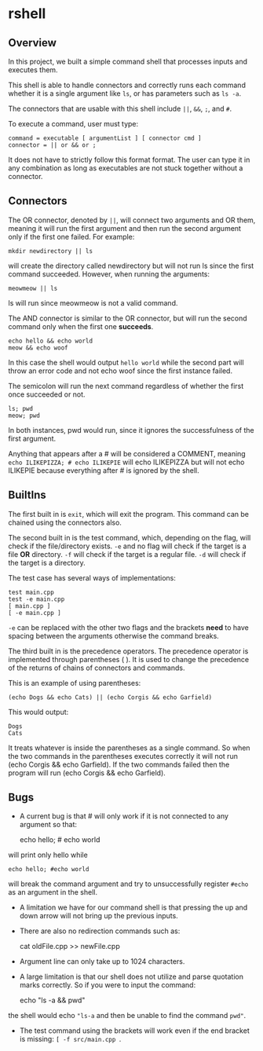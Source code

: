 # rshell
## Overview
In this project, we built a simple command shell that processes inputs and executes them.

This shell is able to handle connectors and correctly runs each command whether it is a single argument like `ls`, or has parameters such as `ls -a`. 

The connectors that are usable with this shell include `||`, `&&`, `;`, and `#`.

To execute a command, user must type:

    command = executable [ argumentList ] [ connector cmd ]
    connector = || or && or ;

It does not have to strictly follow this format format. The user can type it in any combination as long as executables are not stuck together without a connector.

## Connectors
The OR connector, denoted by `||`, will connect two arguments and OR them, meaning it will run the first argument and then run the second argument only if the first one failed. For example: 

    mkdir newdirectory || ls

will create the directory called newdirectory but will not run ls since the first command succeeded. However, when running the arguments:

    meowmeow || ls

ls will run since meowmeow is not a valid command.

The AND connector is similar to the OR connector, but will run the second command only when the first one **succeeds**.

    echo hello && echo world
    meow && echo woof

In this case the shell would output `hello world` while the second part will throw an error code and not echo woof since the first instance failed.

The semicolon will run the next command regardless of whether the first once succeeded or not.

    ls; pwd
    meow; pwd

In both instances, pwd would run, since it ignores the successfulness of the first argument.

Anything that appears after a # will be considered a COMMENT, meaning `echo ILIKEPIZZA; # echo ILIKEPIE` will echo ILIKEPIZZA but will not echo ILIKEPIE because everything after # is ignored by the shell.

## BuiltIns
The first built in is `exit`, which will exit the program. This command can be chained using the connectors also.

The second built in is the test command, which, depending on the flag, will check if the file/directory exists. `-e` and no flag will check if the target is a file **OR** directory. `-f` will check if the target is a regular file. `-d` will check if the target is a directory. 

The test case has several ways of implementations:

    test main.cpp
    test -e main.cpp
    [ main.cpp ]
    [ -e main.cpp ]

`-e` can be replaced with the other two flags and the brackets **need** to have spacing between the arguments otherwise the command breaks.

The third built in is the precedence operators. The precedence operator is implemented through parentheses ( ). It is used to change the precedence of the returns of chains of connectors and commands.

This is an example of using parentheses:

	(echo Dogs && echo Cats) || (echo Corgis && echo Garfield)

This would output:
	
	Dogs
	Cats

It treats whatever is inside the parentheses as a single command. So when the two commands in the parentheses executes correctly it will not run (echo Corgis && echo Garfield). If the two commands failed then the program will run (echo Corgis && echo Garfield).

## Bugs
* A current bug is that # will only work if it is not connected to any argument so that:

    echo hello; # echo world

will print only hello while

    echo hello; #echo world

will break the command argument and try to unsuccessfully register `#echo` as an argument in the shell.

* A limitation we have for our command shell is that pressing the up and down arrow will not bring up the previous inputs.

* There are also no redirection commands such as:

    cat oldFile.cpp >> newFile.cpp

* Argument line can only take up to 1024 characters.

* A large limitation is that our shell does not utilize and parse quotation marks correctly. So if you were to input the command:

    echo "ls -a && pwd"

the shell would echo `"ls-a` and then be unable to find the command `pwd"`.

* The test command using the brackets will work even if the end bracket is missing: `[ -f src/main.cpp `.

